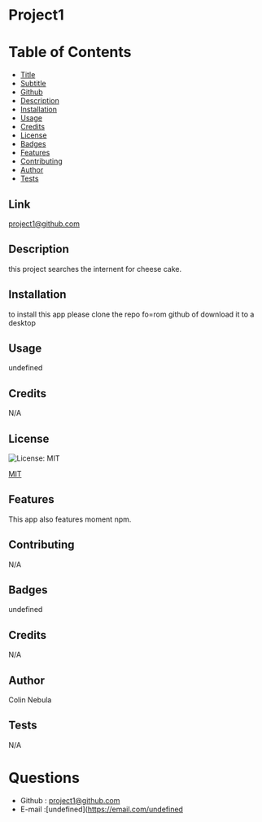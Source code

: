 # Project1

# Table of Contents       
* [Title](#title)
* [Subtitle](#subtitle)
* [Github](#link)
* [Description](#description)
* [Installation](#installation)
* [Usage](#usage)
* [Credits](#credits)
* [License](#license) 
* [Badges](#badges)
* [Features](#features)
* [Contributing](#contributing)
* [Author](#author)
* [Tests](#tests) 
       
## Link
project1@github.com

## Description
this project searches the internent for cheese cake.

## Installation
to install this app please clone the repo fo=rom github of download it to a desktop

## Usage
undefined

## Credits
N/A

## License
![License: MIT](https://img.shields.io/badge/License-MIT-yellow.svg)

[MIT](LICENSE)


## Features
This app also features moment npm.

## Contributing
N/A

## Badges
undefined

## Credits
N/A

## Author
Colin Nebula

## Tests
N/A

# Questions    
* Github : [project1@github.com](https://github.com/project1@github.com"/)
* E-mail :[undefined](https://email.com/undefined
